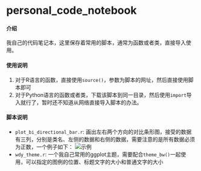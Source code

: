 # personal_code_notebook

#### 介绍
我自己的代码笔记本，这里保存着常用的脚本，通常为函数或者类，直接导入使用。

#### 使用说明

1.  对于R语言的函数，直接使用`source()`，参数为脚本的网址，然后直接使用脚本即可
2.  对于Python语言的函数或者类，下载该脚本到同一目录，然后使用`import`导入就行了，暂时还不知道从网络直接导入脚本的办法。

#### 脚本说明
- `plot_bi_directional_bar.r`: 画出左右两个方向的对比条形图，接受的数据有三列，分别是类名、左侧的数据和右侧的数据，需要注意的是所有数据必须为正数，一个例子如下：
    ![示例](https://gitee.com/eastsunw/personal_code_notebook/blob/master/motif_top20_disrupt_gain_and_loss.png)
- `wdy_theme.r`: 一个我自己常用的ggplot主题，需要配合`theme_bw()`一起使用，可以指定的图例的位置、标题文字的大小和普通文字的大小
